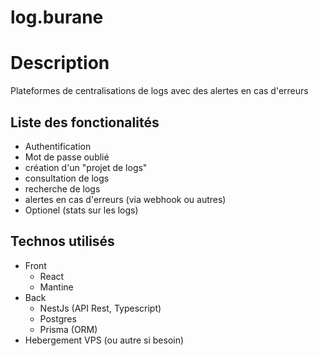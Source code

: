 # log.burane

# Description
Plateformes de centralisations de logs avec des alertes en cas d'erreurs

## Liste des fonctionalités
* Authentification
* Mot de passe oublié
* création d'un "projet de logs"
* consultation de logs
* recherche de logs
* alertes en cas d'erreurs (via webhook ou autres)
* Optionel (stats sur les logs)

## Technos utilisés
* Front
   * React
   *  Mantine
* Back
   * NestJs (API Rest, Typescript)
   * Postgres
   * Prisma (ORM)
* Hebergement VPS (ou autre si besoin)
